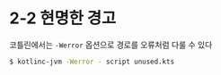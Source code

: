 # 2-2 현명한 경고

코틀린에서는 `-Werror` 옵션으로 경로를 오류처럼 다룰 수 있다
```bash
$ kotlinc-jvm -Werror - script unused.kts
```